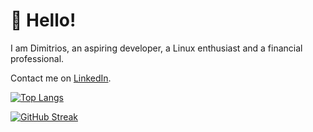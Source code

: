 # :wave: Hello!
I am Dimitrios, an aspiring developer, a Linux enthusiast and a financial
professional.

Contact me on [LinkedIn](https://www.linkedin.com/in/dscharalampidis/).

[![Top Langs](https://github-readme-stats.vercel.app/api/top-langs/?username=dimitrios-git&layout=compact&theme=dark&border_radius=0)](https://github.com/anuraghazra/github-readme-stats)

[![GitHub Streak](https://github-readme-streak-stats-pi-seven.vercel.app?user=dimitrios-git&theme=dark&border_radius=0)](https://git.io/streak-stats)
